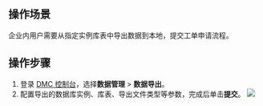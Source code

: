 ## 操作场景

企业内用户需要从指定实例库表中导出数据到本地，提交工单申请流程。

## 操作步骤

1. 登录 [DMC 控制台](https://dms.cloud.tencent.com/v3/cooperations/#/)，选择**数据管理** > **数据导出**。
2. 配置导出的数据库实例、库表、导出文件类型等参数，完成后单击**提交**。
   ![](https://qcloudimg.tencent-cloud.cn/raw/17d818ed46feb4818b7e646fa4bc618e.png)


